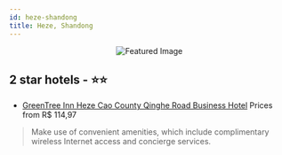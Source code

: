 ```yaml
---
id: heze-shandong
title: Heze, Shandong
---
```


<center><img src="https://i.travelapi.com/hotels/20000000/19660000/19654800/19654752/2d058d7e_z.jpg" alt="Featured Image" /></center>


##  2 star hotels - ⭐️⭐️

-    [GreenTree Inn Heze Cao County Qinghe Road Business Hotel](https://us.hurb.com/hotels/heze/greentree-inn-heze-cao-county-qinghe-road-business-hotel-JNP-JP185160?cmp=18055) Prices from R$ 114,97
   > Make use of convenient amenities, which include complimentary wireless Internet access and concierge services.
